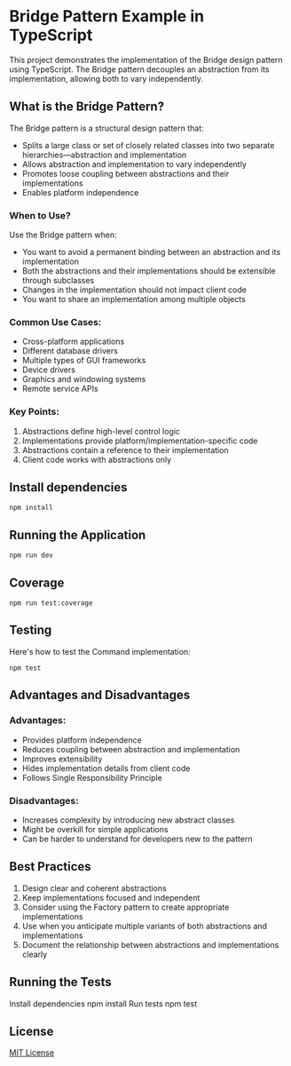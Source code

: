 # Bridge Pattern Example in TypeScript

This project demonstrates the implementation of the Bridge design pattern using TypeScript. The Bridge pattern decouples an abstraction from its implementation, allowing both to vary independently.

## What is the Bridge Pattern?

The Bridge pattern is a structural design pattern that:
- Splits a large class or set of closely related classes into two separate hierarchies—abstraction and implementation
- Allows abstraction and implementation to vary independently
- Promotes loose coupling between abstractions and their implementations
- Enables platform independence

### When to Use?

Use the Bridge pattern when:
- You want to avoid a permanent binding between an abstraction and its implementation
- Both the abstractions and their implementations should be extensible through subclasses
- Changes in the implementation should not impact client code
- You want to share an implementation among multiple objects

### Common Use Cases:
- Cross-platform applications
- Different database drivers
- Multiple types of GUI frameworks
- Device drivers
- Graphics and windowing systems
- Remote service APIs

### Key Points:
1. Abstractions define high-level control logic
2. Implementations provide platform/implementation-specific code
3. Abstractions contain a reference to their implementation
4. Client code works with abstractions only

## Install dependencies
```shell
npm install
```

## Running the Application
```shell
npm run dev
```


## Coverage
```shell
npm run test:coverage
```

## Testing
Here's how to test the Command implementation:

```shell
npm test
```

## Advantages and Disadvantages

### Advantages:
- Provides platform independence
- Reduces coupling between abstraction and implementation
- Improves extensibility
- Hides implementation details from client code
- Follows Single Responsibility Principle

### Disadvantages:
- Increases complexity by introducing new abstract classes
- Might be overkill for simple applications
- Can be harder to understand for developers new to the pattern

## Best Practices

1. Design clear and coherent abstractions
2. Keep implementations focused and independent
3. Consider using the Factory pattern to create appropriate implementations
4. Use when you anticipate multiple variants of both abstractions and implementations
5. Document the relationship between abstractions and implementations clearly

## Running the Tests

Install dependencies
npm install
Run tests
npm test

## License

[MIT License](LICENSE)